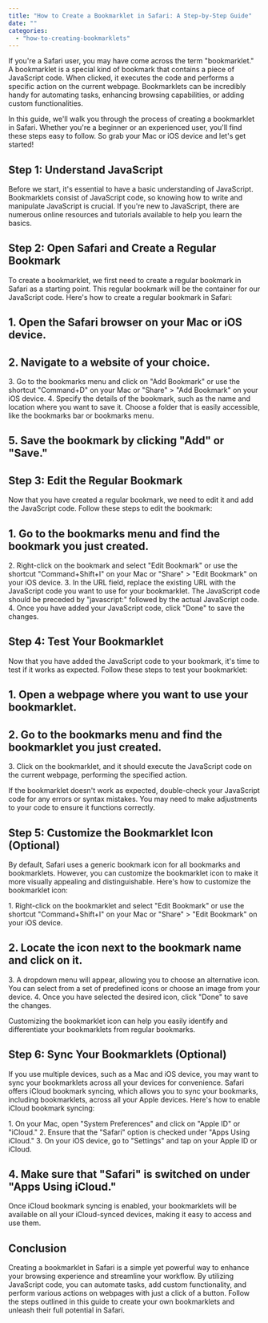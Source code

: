 ```yaml
---
title: "How to Create a Bookmarklet in Safari: A Step-by-Step Guide"
date: ""
categories: 
  - "how-to-creating-bookmarklets"
---
```


If you're a Safari user, you may have come across the term "bookmarklet." A bookmarklet is a special kind of bookmark that contains a piece of JavaScript code. When clicked, it executes the code and performs a specific action on the current webpage. Bookmarklets can be incredibly handy for automating tasks, enhancing browsing capabilities, or adding custom functionalities.

In this guide, we'll walk you through the process of creating a bookmarklet in Safari. Whether you're a beginner or an experienced user, you'll find these steps easy to follow. So grab your Mac or iOS device and let's get started!

## Step 1: Understand JavaScript

Before we start, it's essential to have a basic understanding of JavaScript. Bookmarklets consist of JavaScript code, so knowing how to write and manipulate JavaScript is crucial. If you're new to JavaScript, there are numerous online resources and tutorials available to help you learn the basics.

## Step 2: Open Safari and Create a Regular Bookmark

To create a bookmarklet, we first need to create a regular bookmark in Safari as a starting point. This regular bookmark will be the container for our JavaScript code. Here's how to create a regular bookmark in Safari:

## 1\. Open the Safari browser on your Mac or iOS device.

## 2\. Navigate to a website of your choice.

3\. Go to the bookmarks menu and click on "Add Bookmark" or use the shortcut "Command+D" on your Mac or "Share" > "Add Bookmark" on your iOS device. 4. Specify the details of the bookmark, such as the name and location where you want to save it. Choose a folder that is easily accessible, like the bookmarks bar or bookmarks menu.

## 5\. Save the bookmark by clicking "Add" or "Save."

## Step 3: Edit the Regular Bookmark

Now that you have created a regular bookmark, we need to edit it and add the JavaScript code. Follow these steps to edit the bookmark:

## 1\. Go to the bookmarks menu and find the bookmark you just created.

2\. Right-click on the bookmark and select "Edit Bookmark" or use the shortcut "Command+Shift+I" on your Mac or "Share" > "Edit Bookmark" on your iOS device. 3. In the URL field, replace the existing URL with the JavaScript code you want to use for your bookmarklet. The JavaScript code should be preceded by "javascript:" followed by the actual JavaScript code. 4. Once you have added your JavaScript code, click "Done" to save the changes.

## Step 4: Test Your Bookmarklet

Now that you have added the JavaScript code to your bookmark, it's time to test if it works as expected. Follow these steps to test your bookmarklet:

## 1\. Open a webpage where you want to use your bookmarklet.

## 2\. Go to the bookmarks menu and find the bookmarklet you just created.

3\. Click on the bookmarklet, and it should execute the JavaScript code on the current webpage, performing the specified action.

If the bookmarklet doesn't work as expected, double-check your JavaScript code for any errors or syntax mistakes. You may need to make adjustments to your code to ensure it functions correctly.

## Step 5: Customize the Bookmarklet Icon (Optional)

By default, Safari uses a generic bookmark icon for all bookmarks and bookmarklets. However, you can customize the bookmarklet icon to make it more visually appealing and distinguishable. Here's how to customize the bookmarklet icon:

1\. Right-click on the bookmarklet and select "Edit Bookmark" or use the shortcut "Command+Shift+I" on your Mac or "Share" > "Edit Bookmark" on your iOS device.

## 2\. Locate the icon next to the bookmark name and click on it.

3\. A dropdown menu will appear, allowing you to choose an alternative icon. You can select from a set of predefined icons or choose an image from your device. 4. Once you have selected the desired icon, click "Done" to save the changes.

Customizing the bookmarklet icon can help you easily identify and differentiate your bookmarklets from regular bookmarks.

## Step 6: Sync Your Bookmarklets (Optional)

If you use multiple devices, such as a Mac and iOS device, you may want to sync your bookmarklets across all your devices for convenience. Safari offers iCloud bookmark syncing, which allows you to sync your bookmarks, including bookmarklets, across all your Apple devices. Here's how to enable iCloud bookmark syncing:

1\. On your Mac, open "System Preferences" and click on "Apple ID" or "iCloud." 2. Ensure that the "Safari" option is checked under "Apps Using iCloud." 3. On your iOS device, go to "Settings" and tap on your Apple ID or iCloud.

## 4\. Make sure that "Safari" is switched on under "Apps Using iCloud."

Once iCloud bookmark syncing is enabled, your bookmarklets will be available on all your iCloud-synced devices, making it easy to access and use them.

## Conclusion

Creating a bookmarklet in Safari is a simple yet powerful way to enhance your browsing experience and streamline your workflow. By utilizing JavaScript code, you can automate tasks, add custom functionality, and perform various actions on webpages with just a click of a button. Follow the steps outlined in this guide to create your own bookmarklets and unleash their full potential in Safari.
